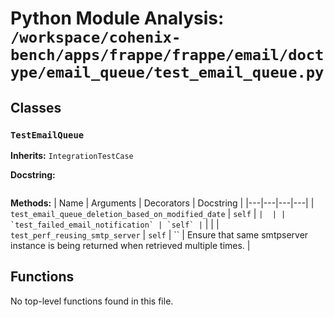 # Python Module Analysis: `/workspace/cohenix-bench/apps/frappe/frappe/email/doctype/email_queue/test_email_queue.py`

## Classes

### `TestEmailQueue`
**Inherits:** `IntegrationTestCase`


**Docstring:**
```

```

**Methods:**
| Name | Arguments | Decorators | Docstring |
|---|---|---|---|
| `test_email_queue_deletion_based_on_modified_date` | `self` | `` |  |
| `test_failed_email_notification` | `self` | `` |  |
| `test_perf_reusing_smtp_server` | `self` | `` | Ensure that same smtpserver instance is being returned when retrieved multiple times. |





## Functions

No top-level functions found in this file.
